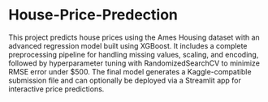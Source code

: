 # House-Price-Predection
This project predicts house prices using the Ames Housing dataset with an advanced regression model built using XGBoost. It includes a complete preprocessing pipeline for handling missing values, scaling, and encoding, followed by hyperparameter tuning with RandomizedSearchCV to minimize RMSE error under $500. The final model generates a Kaggle-compatible submission file and can optionally be deployed via a Streamlit app for interactive price predictions.
